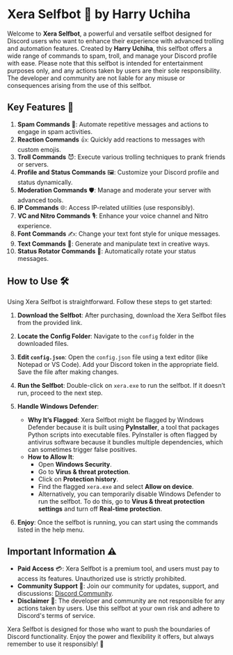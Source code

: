 # Xera Selfbot 🤖 by Harry Uchiha

Welcome to **Xera Selfbot**, a powerful and versatile selfbot designed for Discord users who want to enhance their experience with advanced trolling and automation features. Created by **Harry Uchiha**, this selfbot offers a wide range of commands to spam, troll, and manage your Discord profile with ease. Please note that this selfbot is intended for entertainment purposes only, and any actions taken by users are their sole responsibility. The developer and community are not liable for any misuse or consequences arising from the use of this selfbot.

## Key Features 🚀

1. **Spam Commands** 💬: Automate repetitive messages and actions to engage in spam activities.
2. **Reaction Commands** 👍: Quickly add reactions to messages with custom emojis.
3. **Troll Commands** 😈: Execute various trolling techniques to prank friends or servers.
4. **Profile and Status Commands** 🖼️: Customize your Discord profile and status dynamically.
5. **Moderation Commands** 🛡️: Manage and moderate your server with advanced tools.
6. **IP Commands** 🌐: Access IP-related utilities (use responsibly).
7. **VC and Nitro Commands** 🎙️: Enhance your voice channel and Nitro experience.
8. **Font Commands** ✍️: Change your text font style for unique messages.
9. **Text Commands** 📝: Generate and manipulate text in creative ways.
10. **Status Rotator Commands** 🔄: Automatically rotate your status messages.

## How to Use 🛠️

Using Xera Selfbot is straightforward. Follow these steps to get started:

1. **Download the Selfbot**: After purchasing, download the Xera Selfbot files from the provided link.

2. **Locate the Config Folder**: Navigate to the `config` folder in the downloaded files.

3. **Edit `config.json`**: Open the `config.json` file using a text editor (like Notepad or VS Code). Add your Discord token in the appropriate field. Save the file after making changes.

4. **Run the Selfbot**: Double-click on `xera.exe` to run the selfbot. If it doesn’t run, proceed to the next step.

5. **Handle Windows Defender**:
   - **Why It’s Flagged**: Xera Selfbot might be flagged by Windows Defender because it is built using **PyInstaller**, a tool that packages Python scripts into executable files. PyInstaller is often flagged by antivirus software because it bundles multiple dependencies, which can sometimes trigger false positives.
   - **How to Allow It**:
     - Open **Windows Security**.
     - Go to **Virus & threat protection**.
     - Click on **Protection history**.
     - Find the flagged `xera.exe` and select **Allow on device**.
     - Alternatively, you can temporarily disable Windows Defender to run the selfbot. To do this, go to **Virus & threat protection settings** and turn off **Real-time protection**.

6. **Enjoy**: Once the selfbot is running, you can start using the commands listed in the help menu.

## Important Information ⚠️

- **Paid Access** 💳: Xera Selfbot is a premium tool, and users must pay to access its features. Unauthorized use is strictly prohibited.
- **Community Support** 👥: Join our community for updates, support, and discussions: [Discord Community](https://discord.gg/WaepYSM6tt).
- **Disclaimer** 🛑: The developer and community are not responsible for any actions taken by users. Use this selfbot at your own risk and adhere to Discord's terms of service.

Xera Selfbot is designed for those who want to push the boundaries of Discord functionality. Enjoy the power and flexibility it offers, but always remember to use it responsibly! 🎉
